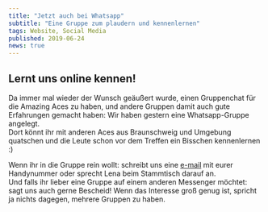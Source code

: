 ```yaml
---
title: "Jetzt auch bei Whatsapp"
subtitle: "Eine Gruppe zum plaudern und kennenlernen"
tags: Website, Social Media
published: 2019-06-24
news: true
---
```


## Lernt uns online kennen!

Da immer mal wieder der Wunsch geäußert wurde, einen Gruppenchat für die Amazing Aces zu haben, und andere Gruppen damit auch gute Erfahrungen gemacht haben: Wir haben gestern eine Whatsapp-Gruppe angelegt.  
Dort könnt ihr mit anderen Aces aus Braunschweig und Umgebung quatschen und die Leute schon vor dem Treffen ein Bisschen kennenlernen :)  

Wenn ihr in die Gruppe rein wollt: schreibt uns eine [e-mail](/kontakt/) mit eurer Handynummer oder sprecht Lena beim Stammtisch darauf an.  
Und falls ihr lieber eine Gruppe auf einem anderen Messenger möchtet: sagt uns auch gerne Bescheid! Wenn das Interesse groß genug ist, spricht ja nichts dagegen, mehrere Gruppen zu haben.

